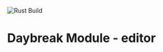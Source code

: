 ![Rust Build](https://github.com/carsonclarke570/daybreak-editor/actions/workflows/rust.yml/badge.svg)
# Daybreak Module - editor
